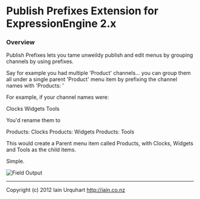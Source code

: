 # Publish Prefixes Extension for ExpressionEngine 2.x

### Overview

Publish Prefixes lets you tame unweildy publish and edit menus by grouping channels by using prefixes. 

Say for example you had multiple 'Product' channels... you can group them all under a single parent 'Product' menu item by prefixing the channel names with 'Products: '

For example, if your channel names were:

Clocks
Widgets
Tools

You'd rename them to

Products: Clocks
Products: Widgets
Products: Tools

This would create a Parent menu item called Products, with Clocks, Widgets and Tools as the child items.

Simple.

![Field Output](http://f.cl.ly/items/1Y1j10343w3W0s2b183f/Image%202013.01.23%209:49:03%20PM.png)

* * *

Copyright (c) 2012 Iain Urquhart
http://iain.co.nz